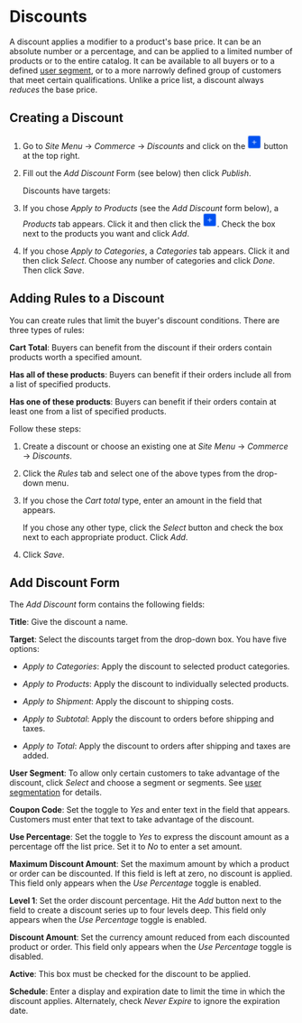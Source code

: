 # Discounts [](id=discounts)

A discount applies a modifier to a product's base price. It can be an absolute
number or a percentage, and can be applied to a limited number of products or to
the entire catalog. It can be available to all buyers or to a defined 
[user segment](/web/emporio/documentation/-/knowledge_base/1-0/user-segmentation),
or to a more narrowly defined group of customers that meet certain
qualifications. Unlike a price list, a discount always *reduces* the base price.

## Creating a Discount [](id=creating-a-discount)

1.  Go to *Site Menu* &rarr; *Commerce* &rarr; *Discounts* and click on the
    ![Add](../../images/icon-add.png) button at the top right.

2.  Fill out the *Add Discount* Form (see below) then click *Publish*.

    Discounts have targets: 

3.  If you chose *Apply to Products* (see the *Add Discount* form below),
    a *Products* tab appears. Click it and then click the
    ![Add](../../images/icon-add.png). Check
    the box next to the products you want and click *Add*.

4.  If you chose *Apply to Categories*, a *Categories* tab appears. Click it and
    then click *Select*. Choose any number of categories and click *Done*. Then
    click *Save*.

## Adding Rules to a Discount [](id=adding-rules-to-a-discount)

You can create rules that limit the buyer's discount conditions. There are three
types of rules:

**Cart Total**: Buyers can benefit from the discount if their orders contain
products worth a specified amount.

**Has all of these products**: Buyers can benefit if their orders include all
from a list of specified products.

**Has one of these products**: Buyers can benefit if their orders contain at
least one from a list of specified products.

Follow these steps:

1.  Create a discount or choose an existing one at *Site Menu* &rarr; *Commerce*
    &rarr; *Discounts*.

2.  Click the *Rules* tab and select one of the above types from the
    drop-down menu.

3.  If you chose the *Cart total* type, enter an amount in the field that
    appears.

    If you chose any other type, click the *Select* button and check the box
    next to each appropriate product. Click *Add*.

5.  Click *Save*.

## Add Discount Form [](id=add-discount-form)

The *Add Discount* form contains the following fields:

**Title**: Give the discount a name.

**Target**: Select the discounts target from the drop-down box. You have five
options:

- *Apply to Categories*: Apply the discount to selected product categories.

- *Apply to Products*: Apply the discount to individually selected products.

- *Apply to Shipment*: Apply the discount to shipping costs.

- *Apply to Subtotal*: Apply the discount to orders before shipping and taxes.

- *Apply to Total*: Apply the discount to orders after shipping and taxes are
added.

**User Segment**: To allow only certain customers to take advantage of the
discount, click *Select* and choose a segment or segments. See 
[user segmentation](/web/emporio/documentation/-/knowledge_base/7-1/user-segmentation)
for details.

**Coupon Code**: Set the toggle to *Yes* and enter text in the field that
appears. Customers must enter that text to take advantage of the discount.

**Use Percentage**: Set the toggle to *Yes* to express the discount amount as
a percentage off the list price. Set it to *No* to enter a set amount.

**Maximum Discount Amount**: Set the maximum amount by which a product or order
can be discounted. If this field is left at zero, no discount is applied. This
field only appears when the *Use Percentage* toggle is enabled.

**Level 1**: Set the order discount percentage. Hit the *Add* button next to the
field to create a discount series up to four levels deep. This field only
appears when the *Use Percentage* toggle is enabled.

**Discount Amount**: Set the currency amount reduced from each discounted
product or order. This field only appears when the *Use Percentage* toggle is
disabled.

**Active**: This box must be checked for the discount to be applied.

**Schedule**: Enter a display and expiration date to limit the time in which the
discount applies. Alternately, check *Never Expire* to ignore the expiration
date.
